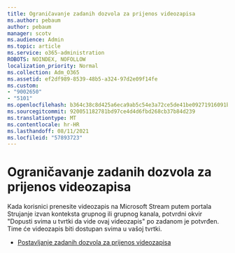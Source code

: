 ```yaml
---
title: Ograničavanje zadanih dozvola za prijenos videozapisa
ms.author: pebaum
author: pebaum
manager: scotv
ms.audience: Admin
ms.topic: article
ms.service: o365-administration
ROBOTS: NOINDEX, NOFOLLOW
localization_priority: Normal
ms.collection: Adm_O365
ms.assetid: ef2df989-8539-48b5-a324-97d2e09f14fe
ms.custom:
- "9002650"
- "5101"
ms.openlocfilehash: b364c38c8d425a6eca9ab5c54e3a72ce5de41be09271916091b636b377c1c9be
ms.sourcegitcommit: 920051182781bd97ce4d4d6fbd268cb37b84d239
ms.translationtype: MT
ms.contentlocale: hr-HR
ms.lasthandoff: 08/11/2021
ms.locfileid: "57893723"
---
```

# <a name="restrict-default-video-upload-permissions"></a>Ograničavanje zadanih dozvola za prijenos videozapisa

Kada korisnici prenesite videozapis na Microsoft Stream putem portala Strujanje izvan konteksta grupnog ili grupnog kanala, potvrdni okvir "Dopusti svima u tvrtki da vide ovaj videozapis" po zadanom je potvrđen. Time će videozapis biti dostupan svima u vašoj tvrtki.

- [Postavljanje zadanih dozvola za prijenos videozapisa](https://docs.microsoft.com/stream/default-video-permissions)
